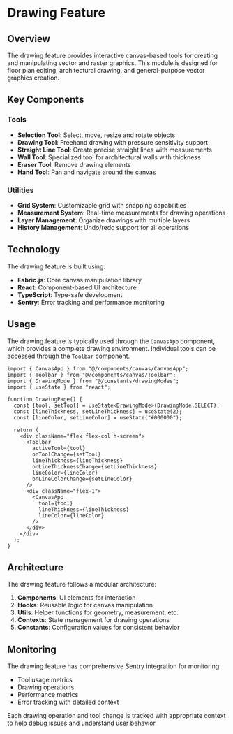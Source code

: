 
# Drawing Feature

## Overview

The drawing feature provides interactive canvas-based tools for creating and manipulating vector and raster graphics. This module is designed for floor plan editing, architectural drawing, and general-purpose vector graphics creation.

## Key Components

### Tools

- **Selection Tool**: Select, move, resize and rotate objects
- **Drawing Tool**: Freehand drawing with pressure sensitivity support
- **Straight Line Tool**: Create precise straight lines with measurements
- **Wall Tool**: Specialized tool for architectural walls with thickness
- **Eraser Tool**: Remove drawing elements
- **Hand Tool**: Pan and navigate around the canvas

### Utilities

- **Grid System**: Customizable grid with snapping capabilities
- **Measurement System**: Real-time measurements for drawing operations
- **Layer Management**: Organize drawings with multiple layers
- **History Management**: Undo/redo support for all operations

## Technology

The drawing feature is built using:

- **Fabric.js**: Core canvas manipulation library
- **React**: Component-based UI architecture
- **TypeScript**: Type-safe development
- **Sentry**: Error tracking and performance monitoring

## Usage

The drawing feature is typically used through the `CanvasApp` component, which provides a complete drawing environment. Individual tools can be accessed through the `Toolbar` component.

```tsx
import { CanvasApp } from "@/components/canvas/CanvasApp";
import { Toolbar } from "@/components/canvas/Toolbar";
import { DrawingMode } from "@/constants/drawingModes";
import { useState } from "react";

function DrawingPage() {
  const [tool, setTool] = useState<DrawingMode>(DrawingMode.SELECT);
  const [lineThickness, setLineThickness] = useState(2);
  const [lineColor, setLineColor] = useState("#000000");
  
  return (
    <div className="flex flex-col h-screen">
      <Toolbar
        activeTool={tool}
        onToolChange={setTool}
        lineThickness={lineThickness}
        onLineThicknessChange={setLineThickness}
        lineColor={lineColor}
        onLineColorChange={setLineColor}
      />
      <div className="flex-1">
        <CanvasApp 
          tool={tool}
          lineThickness={lineThickness}
          lineColor={lineColor}
        />
      </div>
    </div>
  );
}
```

## Architecture

The drawing feature follows a modular architecture:

1. **Components**: UI elements for interaction
2. **Hooks**: Reusable logic for canvas manipulation
3. **Utils**: Helper functions for geometry, measurement, etc.
4. **Contexts**: State management for drawing operations
5. **Constants**: Configuration values for consistent behavior

## Monitoring

The drawing feature has comprehensive Sentry integration for monitoring:

- Tool usage metrics
- Drawing operations
- Performance metrics
- Error tracking with detailed context

Each drawing operation and tool change is tracked with appropriate context to help debug issues and understand user behavior.
